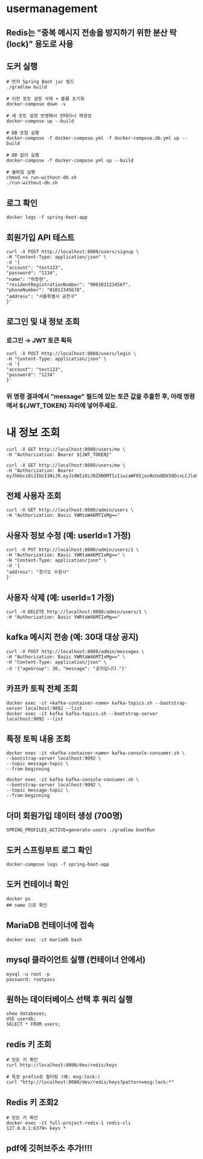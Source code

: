 # usermanagement

## Redis는 "중복 메시지 전송을 방지하기 위한 분산 락(lock)" 용도로 사용

## 도커 실행
    # 먼저 Spring Boot jar 빌드
    ./gradlew build    

    # 이전 포트 설정 삭제 + 볼륨 초기화
    docker-compose down -v 

    # 새 포트 설정 반영해서 컨테이너 재생성
    docker-compose up --build 
    
    # DB 포함 실행
    docker-compose -f docker-compose.yml -f docker-compose.db.yml up --build

    # DB 없이 실행
    docker-compose -f docker-compose.yml up --build 

    # 쉘파일 실행
    chmod +x run-without-db.sh
    ./run-without-db.sh

## 로그 확인
    docker logs -f spring-boot-app

## 회원가입 API 테스트
    curl -X POST http://localhost:8080/users/signup \
    -H "Content-Type: application/json" \
    -d '{
    "account": "test123",
    "password": "1234",
    "name": "하창현",
    "residentRegistrationNumber": "9001011234567",
    "phoneNumber": "01012345678",
    "address": "서울특별시 금천구"
    }'

## 로그인 및 내 정보 조회

### 로그인 → JWT 토큰 획득
    curl -X POST http://localhost:8080/users/login \
    -H "Content-Type: application/json" \
    -d '{
    "account": "test123",
    "password": "1234"
    }'

### 위 명령 결과에서 "message" 필드에 있는 토큰 값을 추출한 후, 아래 명령에서 ${JWT_TOKEN} 자리에 넣어주세요.

# 내 정보 조회
    curl -X GET http://localhost:8080/users/me \
    -H "Authorization: Bearer ${JWT_TOKEN}"

    curl -X GET http://localhost:8080/users/me \
    -H "Authorization: Bearer eyJhbGciOiJIUzI1NiJ9.eyJzdWIiOiJ0ZXN0MTIzIiwiaWF0IjoxNzUxNDk5ODcxLCJleHAiOjE3NTE1MDM0NzF9.LeWlKw2IEfh7SJ5YCYU4TeZV9bXpSJuEOiqlfAl0RyQ"

## 전체 사용자 조회
    curl -X GET http://localhost:8080/admin/users \
    -H "Authorization: Basic YWRtaW46MTIxMg=="

## 사용자 정보 수정 (예: userId=1 가정)
    curl -X PUT http://localhost:8080/admin/users/1 \
    -H "Authorization: Basic YWRtaW46MTIxMg==" \
    -H "Content-Type: application/json" \
    -d '{
    "address": "경기도 수원시"
    }'

## 사용자 삭제 (예: userId=1 가정)
    curl -X DELETE http://localhost:8080/admin/users/1 \
    -H "Authorization: Basic YWRtaW46MTIxMg=="

## kafka 메시지 전송 (예: 30대 대상 공지)
    curl -X POST http://localhost:8080/admin/messages \
    -H "Authorization: Basic YWRtaW46MTIxMg==" \
    -H "Content-Type: application/json" \
    -d '{"ageGroup": 30, "message": "공지입니다."}'

## 카프카 토픽 전체 조회
    docker exec -it <kafka-container-name> kafka-topics.sh --bootstrap-server localhost:9092 --list
    docker exec -it kafka kafka-topics.sh --bootstrap-server localhost:9092 --list

## 특정 토픽 내용 조회
    docker exec -it <kafka-container-name> kafka-console-consumer.sh \
    --bootstrap-server localhost:9092 \
    --topic message-topic \
    --from-beginning

    docker exec -it kafka kafka-console-consumer.sh \
    --bootstrap-server localhost:9092 \
    --topic message-topic \
    --from-beginning

## 더미 회원가입 데이터 생성 (700명)
    SPRING_PROFILES_ACTIVE=generate-users ./gradlew bootRun

## 도커 스프링부트 로그 확인
    docker-compose logs -f spring-boot-app

## 도커 컨테이너 확인
    docker ps
    ## name 으로 확인

## MariaDB 컨테이너에 접속
    docker exec -it mariadb bash

## mysql 클라이언트 실행 (컨테이너 안에서)
    mysql -u root -p
    password: rootpass

##  원하는 데이터베이스 선택 후 쿼리 실행
    show databases;
    USE userdb;
    SELECT * FROM users;

## redis 키 조회 
    # 모든 키 확인
    curl http://localhost:8080/dev/redis/keys

    # 특정 prefix로 필터링 (예: msg:lock:)
    curl "http://localhost:8080/dev/redis/keys?pattern=msg:lock:*"

## Redis 키 조회2
    # 모든 키 확인
    docker exec -it full-project-redis-1 redis-cli
    127.0.0.1:6379> keys *
    

## pdf에 깃허브주소 추가!!!!
